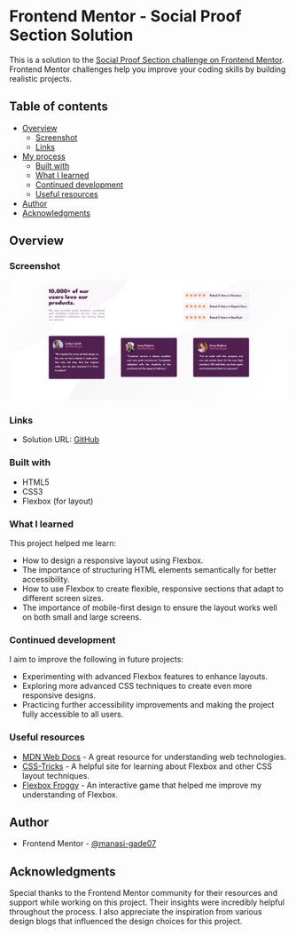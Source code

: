# Frontend Mentor - Social Proof Section Solution

This is a solution to the [Social Proof Section challenge on Frontend Mentor](https://www.frontendmentor.io/challenges/social-proof-section-6pFDm1o0J). Frontend Mentor challenges help you improve your coding skills by building realistic projects.

## Table of contents

- [Overview](#overview)
  - [Screenshot](#screenshot)
  - [Links](#links)
- [My process](#my-process)
  - [Built with](#built-with)
  - [What I learned](#what-i-learned)
  - [Continued development](#continued-development)
  - [Useful resources](#useful-resources)
- [Author](#author)
- [Acknowledgments](#acknowledgments)

## Overview

### Screenshot

![Project Screenshot](./images/screenshot.png)

### Links

- Solution URL: [GitHub](https://github.com/manasi-gade07/social-proof-section-master.git)

### Built with

- HTML5
- CSS3
- Flexbox (for layout)

### What I learned

This project helped me learn:

- How to design a responsive layout using Flexbox.
- The importance of structuring HTML elements semantically for better accessibility.
- How to use Flexbox to create flexible, responsive sections that adapt to different screen sizes.
- The importance of mobile-first design to ensure the layout works well on both small and large screens.

### Continued development

I aim to improve the following in future projects:

- Experimenting with advanced Flexbox features to enhance layouts.
- Exploring more advanced CSS techniques to create even more responsive designs.
- Practicing further accessibility improvements and making the project fully accessible to all users.

### Useful resources

- [MDN Web Docs](https://developer.mozilla.org/) - A great resource for understanding web technologies.
- [CSS-Tricks](https://css-tricks.com/) - A helpful site for learning about Flexbox and other CSS layout techniques.
- [Flexbox Froggy](https://flexboxfroggy.com/) - An interactive game that helped me improve my understanding of Flexbox.

## Author

- Frontend Mentor - [@manasi-gade07](https://www.frontendmentor.io/profile/manasi-gade07)

## Acknowledgments

Special thanks to the Frontend Mentor community for their resources and support while working on this project. Their insights were incredibly helpful throughout the process. I also appreciate the inspiration from various design blogs that influenced the design choices for this project.

